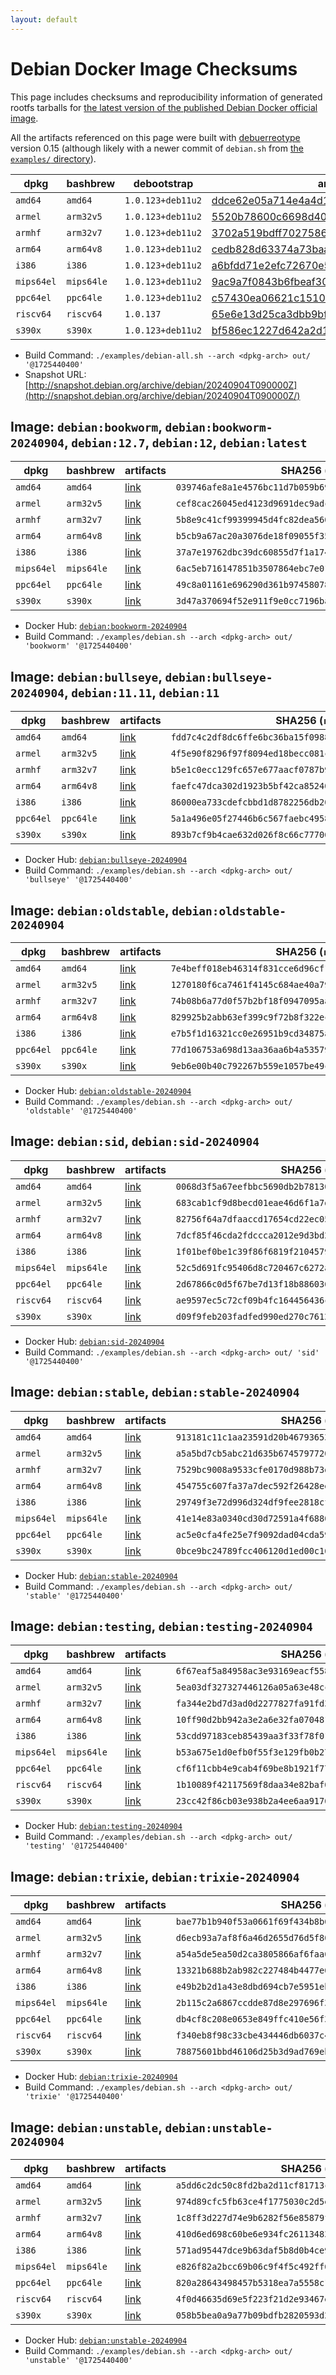 ```yaml
---
layout: default
---
```


# Debian Docker Image Checksums

This page includes checksums and reproducibility information of generated rootfs tarballs for [the latest version of the published Debian Docker official image](https://hub.docker.com/_/debian).

All the artifacts referenced on this page were built with [debuerreotype](https://github.com/debuerreotype/debuerreotype) version 0.15 (although likely with a newer commit of `debian.sh` from [the `examples/` directory](https://github.com/debuerreotype/debuerreotype/tree/master/examples)).

| dpkg | bashbrew | debootstrap | artifacts |
| - | - | - | - |
| `amd64` | `amd64` | `1.0.123+deb11u2` | [ddce62e05a714e4a4d16a160505e7888f14e8a22](https://github.com/debuerreotype/docker-debian-artifacts/tree/ddce62e05a714e4a4d16a160505e7888f14e8a22) |
| `armel` | `arm32v5` | `1.0.123+deb11u2` | [5520b78600c6698d403353b6ec26590cce838d56](https://github.com/debuerreotype/docker-debian-artifacts/tree/5520b78600c6698d403353b6ec26590cce838d56) |
| `armhf` | `arm32v7` | `1.0.123+deb11u2` | [3702a519bdff70275868e02e2e4f31582a776e7c](https://github.com/debuerreotype/docker-debian-artifacts/tree/3702a519bdff70275868e02e2e4f31582a776e7c) |
| `arm64` | `arm64v8` | `1.0.123+deb11u2` | [cedb828d63374a73baaff45810b0a84a37e08151](https://github.com/debuerreotype/docker-debian-artifacts/tree/cedb828d63374a73baaff45810b0a84a37e08151) |
| `i386` | `i386` | `1.0.123+deb11u2` | [a6bfdd71e2efc72670e5e83361ba28b0919f9cb2](https://github.com/debuerreotype/docker-debian-artifacts/tree/a6bfdd71e2efc72670e5e83361ba28b0919f9cb2) |
| `mips64el` | `mips64le` | `1.0.123+deb11u2` | [9ac9a7f0843b6fbeaf3075c3136138166fd733ef](https://github.com/debuerreotype/docker-debian-artifacts/tree/9ac9a7f0843b6fbeaf3075c3136138166fd733ef) |
| `ppc64el` | `ppc64le` | `1.0.123+deb11u2` | [c57430ea06621c1510a629d999f8ffd52e4a5db4](https://github.com/debuerreotype/docker-debian-artifacts/tree/c57430ea06621c1510a629d999f8ffd52e4a5db4) |
| `riscv64` | `riscv64` | `1.0.137` | [65e6e13d25ca3dbb9bf524e2f580f4fea5d41eee](https://github.com/debuerreotype/docker-debian-artifacts/tree/65e6e13d25ca3dbb9bf524e2f580f4fea5d41eee) |
| `s390x` | `s390x` | `1.0.123+deb11u2` | [bf586ec1227d642a2d1022231a773ce5e040671f](https://github.com/debuerreotype/docker-debian-artifacts/tree/bf586ec1227d642a2d1022231a773ce5e040671f) |

- Build Command: `./examples/debian-all.sh --arch <dpkg-arch> out/ '@1725440400'`
- Snapshot URL: [http://snapshot.debian.org/archive/debian/20240904T090000Z](http://snapshot.debian.org/archive/debian/20240904T090000Z/)

## Image: `debian:bookworm`, `debian:bookworm-20240904`, `debian:12.7`, `debian:12`, `debian:latest`

| dpkg | bashbrew | artifacts | SHA256 (`rootfs.tar.xz`) |
| - | - | - | - |
| `amd64` | `amd64` | [link](https://github.com/debuerreotype/docker-debian-artifacts/tree/ddce62e05a714e4a4d16a160505e7888f14e8a22/bookworm) | `039746afe8a1e4576bc11d7b059b691b1f7d8397ac41872b2ef0e84da9e4cfeb` |
| `armel` | `arm32v5` | [link](https://github.com/debuerreotype/docker-debian-artifacts/tree/5520b78600c6698d403353b6ec26590cce838d56/bookworm) | `cef8cac26045ed4123d9691dec9adc5e4876a23f8652f3cca6ee140679cffa67` |
| `armhf` | `arm32v7` | [link](https://github.com/debuerreotype/docker-debian-artifacts/tree/3702a519bdff70275868e02e2e4f31582a776e7c/bookworm) | `5b8e9c41cf99399945d4fc82dea560c4bacd537c613e6a7a312c4a76951d94fe` |
| `arm64` | `arm64v8` | [link](https://github.com/debuerreotype/docker-debian-artifacts/tree/cedb828d63374a73baaff45810b0a84a37e08151/bookworm) | `b5cb9a67ac20a3076de18f09055f359aefa6b7b5626c2094be9b8fb35d603aa1` |
| `i386` | `i386` | [link](https://github.com/debuerreotype/docker-debian-artifacts/tree/a6bfdd71e2efc72670e5e83361ba28b0919f9cb2/bookworm) | `37a7e19762dbc39dc60855d7f1a1749def34f18ce3086d626fd2fbbf2e1de3fa` |
| `mips64el` | `mips64le` | [link](https://github.com/debuerreotype/docker-debian-artifacts/tree/9ac9a7f0843b6fbeaf3075c3136138166fd733ef/bookworm) | `6ac5eb716147851b3507864ebc7e01dac3775b87a096c2f24293d2c28258c120` |
| `ppc64el` | `ppc64le` | [link](https://github.com/debuerreotype/docker-debian-artifacts/tree/c57430ea06621c1510a629d999f8ffd52e4a5db4/bookworm) | `49c8a01161e696290d361b974580789e36ec765d5b76a7c84ba97cfd22e878a1` |
| `s390x` | `s390x` | [link](https://github.com/debuerreotype/docker-debian-artifacts/tree/bf586ec1227d642a2d1022231a773ce5e040671f/bookworm) | `3d47a370694f52e911f9e0cc7196ba372e7ae988034fcb5694394dcb5d1328fc` |

- Docker Hub: [`debian:bookworm-20240904`](https://hub.docker.com/_/debian/tags?name=bookworm-20240904)
- Build Command: `./examples/debian.sh --arch <dpkg-arch> out/ 'bookworm' '@1725440400'`

## Image: `debian:bullseye`, `debian:bullseye-20240904`, `debian:11.11`, `debian:11`

| dpkg | bashbrew | artifacts | SHA256 (`rootfs.tar.xz`) |
| - | - | - | - |
| `amd64` | `amd64` | [link](https://github.com/debuerreotype/docker-debian-artifacts/tree/ddce62e05a714e4a4d16a160505e7888f14e8a22/bullseye) | `fdd7c4c2df8dc6ffe6bc36ba15f0988eb1a497ec8be7370868cf136c35fd119d` |
| `armel` | `arm32v5` | [link](https://github.com/debuerreotype/docker-debian-artifacts/tree/5520b78600c6698d403353b6ec26590cce838d56/bullseye) | `4f5e90f8296f97f8094ed18becc081c9b9fddd9e564b1e196975a0e79180138d` |
| `armhf` | `arm32v7` | [link](https://github.com/debuerreotype/docker-debian-artifacts/tree/3702a519bdff70275868e02e2e4f31582a776e7c/bullseye) | `b5e1c0ecc129fc657e677aacf0787b9447344d03753dc112c310c16b35170f48` |
| `arm64` | `arm64v8` | [link](https://github.com/debuerreotype/docker-debian-artifacts/tree/cedb828d63374a73baaff45810b0a84a37e08151/bullseye) | `faefc47dca302d1923b5bf42ca85240a3a7e9679e75b164d310040bd490bef8d` |
| `i386` | `i386` | [link](https://github.com/debuerreotype/docker-debian-artifacts/tree/a6bfdd71e2efc72670e5e83361ba28b0919f9cb2/bullseye) | `86000ea733cdefcbbd1d8782256db20e080fc42380619bf773ab15ef230fc653` |
| `ppc64el` | `ppc64le` | [link](https://github.com/debuerreotype/docker-debian-artifacts/tree/c57430ea06621c1510a629d999f8ffd52e4a5db4/bullseye) | `5a1a496e05f27446b6c567faebc4958982b5049d4305208fe429f511013ac8b8` |
| `s390x` | `s390x` | [link](https://github.com/debuerreotype/docker-debian-artifacts/tree/bf586ec1227d642a2d1022231a773ce5e040671f/bullseye) | `893b7cf9b4cae632d026f8c66c7770633b787e7a61d4697749b9460d02e6b820` |

- Docker Hub: [`debian:bullseye-20240904`](https://hub.docker.com/_/debian/tags?name=bullseye-20240904)
- Build Command: `./examples/debian.sh --arch <dpkg-arch> out/ 'bullseye' '@1725440400'`

## Image: `debian:oldstable`, `debian:oldstable-20240904`

| dpkg | bashbrew | artifacts | SHA256 (`rootfs.tar.xz`) |
| - | - | - | - |
| `amd64` | `amd64` | [link](https://github.com/debuerreotype/docker-debian-artifacts/tree/ddce62e05a714e4a4d16a160505e7888f14e8a22/oldstable) | `7e4beff018eb46314f831cce6d96cf16b5cb2168d3dba90353f54dee5608dc25` |
| `armel` | `arm32v5` | [link](https://github.com/debuerreotype/docker-debian-artifacts/tree/5520b78600c6698d403353b6ec26590cce838d56/oldstable) | `1270180f6ca7461f4145c684ae40a79531df92ce3efd7394f52aac2cf30d4239` |
| `armhf` | `arm32v7` | [link](https://github.com/debuerreotype/docker-debian-artifacts/tree/3702a519bdff70275868e02e2e4f31582a776e7c/oldstable) | `74b08b6a77d0f57b2bf18f0947095aaf4993e5a1dd5df92be0ba28a81372c1ef` |
| `arm64` | `arm64v8` | [link](https://github.com/debuerreotype/docker-debian-artifacts/tree/cedb828d63374a73baaff45810b0a84a37e08151/oldstable) | `829925b2abb63ef399c9f72b8f322ec4f425fff3e3627136a66e1e7de4059efc` |
| `i386` | `i386` | [link](https://github.com/debuerreotype/docker-debian-artifacts/tree/a6bfdd71e2efc72670e5e83361ba28b0919f9cb2/oldstable) | `e7b5f1d16321cc0e26951b9cd34875afe67c3772449610663ae778b4533db9e2` |
| `ppc64el` | `ppc64le` | [link](https://github.com/debuerreotype/docker-debian-artifacts/tree/c57430ea06621c1510a629d999f8ffd52e4a5db4/oldstable) | `77d106753a698d13aa36aa6b4a535798fb3a129d11e815165656bd3a0d74ed14` |
| `s390x` | `s390x` | [link](https://github.com/debuerreotype/docker-debian-artifacts/tree/bf586ec1227d642a2d1022231a773ce5e040671f/oldstable) | `9eb6e00b40c792267b559e1057be49c7447c699713cdb70d7cc06abd000d3d3e` |

- Docker Hub: [`debian:oldstable-20240904`](https://hub.docker.com/_/debian/tags?name=oldstable-20240904)
- Build Command: `./examples/debian.sh --arch <dpkg-arch> out/ 'oldstable' '@1725440400'`

## Image: `debian:sid`, `debian:sid-20240904`

| dpkg | bashbrew | artifacts | SHA256 (`rootfs.tar.xz`) |
| - | - | - | - |
| `amd64` | `amd64` | [link](https://github.com/debuerreotype/docker-debian-artifacts/tree/ddce62e05a714e4a4d16a160505e7888f14e8a22/sid) | `0068d3f5a67eefbbc5690db2b7813026ef86d41c161b90c2f4912e4c94e96aa9` |
| `armel` | `arm32v5` | [link](https://github.com/debuerreotype/docker-debian-artifacts/tree/5520b78600c6698d403353b6ec26590cce838d56/sid) | `683cab1cf9d8becd01eae46d6f1a7d430a0ee1fe27e3723d563c3528a1e09bf2` |
| `armhf` | `arm32v7` | [link](https://github.com/debuerreotype/docker-debian-artifacts/tree/3702a519bdff70275868e02e2e4f31582a776e7c/sid) | `82756f64a7dfaaccd17654cd22ec0554d958a94b59f9349f6cc9459f89d691a5` |
| `arm64` | `arm64v8` | [link](https://github.com/debuerreotype/docker-debian-artifacts/tree/cedb828d63374a73baaff45810b0a84a37e08151/sid) | `7dcf85f46cda2fdccca2012e9d3bd2936072410b3b4e4c56b6e7f6bfafa00019` |
| `i386` | `i386` | [link](https://github.com/debuerreotype/docker-debian-artifacts/tree/a6bfdd71e2efc72670e5e83361ba28b0919f9cb2/sid) | `1f01bef0be1c39f86f6819f2104579a44bd8edf0f685368ed3df898da32c5781` |
| `mips64el` | `mips64le` | [link](https://github.com/debuerreotype/docker-debian-artifacts/tree/9ac9a7f0843b6fbeaf3075c3136138166fd733ef/sid) | `52c5d691fc95406d8c720467c6272a954fdb2fd1f65ceb7bdc076d3ec732e5eb` |
| `ppc64el` | `ppc64le` | [link](https://github.com/debuerreotype/docker-debian-artifacts/tree/c57430ea06621c1510a629d999f8ffd52e4a5db4/sid) | `2d67866c0d5f67be7d13f18b886036d73df2845a37b52a5f6fc8bc5537368751` |
| `riscv64` | `riscv64` | [link](https://github.com/debuerreotype/docker-debian-artifacts/tree/65e6e13d25ca3dbb9bf524e2f580f4fea5d41eee/sid) | `ae9597ec5c72cf09b4fc164456436c8d6869469c9e3dc06c5cf226b3ca8cd941` |
| `s390x` | `s390x` | [link](https://github.com/debuerreotype/docker-debian-artifacts/tree/bf586ec1227d642a2d1022231a773ce5e040671f/sid) | `d09f9feb203fadfed990ed270c7612953a5e900e85036c23c716ec43baaf20ca` |

- Docker Hub: [`debian:sid-20240904`](https://hub.docker.com/_/debian/tags?name=sid-20240904)
- Build Command: `./examples/debian.sh --arch <dpkg-arch> out/ 'sid' '@1725440400'`

## Image: `debian:stable`, `debian:stable-20240904`

| dpkg | bashbrew | artifacts | SHA256 (`rootfs.tar.xz`) |
| - | - | - | - |
| `amd64` | `amd64` | [link](https://github.com/debuerreotype/docker-debian-artifacts/tree/ddce62e05a714e4a4d16a160505e7888f14e8a22/stable) | `913181c11c1aa23591d20b467936537cf8f32465bd7597b4ebcaaf005da33c62` |
| `armel` | `arm32v5` | [link](https://github.com/debuerreotype/docker-debian-artifacts/tree/5520b78600c6698d403353b6ec26590cce838d56/stable) | `a5a5bd7cb5abc21d635b67457977207e63954e1a6008eaa04fc686b7017ce969` |
| `armhf` | `arm32v7` | [link](https://github.com/debuerreotype/docker-debian-artifacts/tree/3702a519bdff70275868e02e2e4f31582a776e7c/stable) | `7529bc9008a9533cfe0170d988b73dbc13a3e7f6fe0b7ceacba544f342593617` |
| `arm64` | `arm64v8` | [link](https://github.com/debuerreotype/docker-debian-artifacts/tree/cedb828d63374a73baaff45810b0a84a37e08151/stable) | `454755c607fa37a7dec592f26428eef1a929a07676536680dd424fb65b2b489e` |
| `i386` | `i386` | [link](https://github.com/debuerreotype/docker-debian-artifacts/tree/a6bfdd71e2efc72670e5e83361ba28b0919f9cb2/stable) | `29749f3e72d996d324df9fee2818cf187afb3391dec40ce0e55f7f93b8080608` |
| `mips64el` | `mips64le` | [link](https://github.com/debuerreotype/docker-debian-artifacts/tree/9ac9a7f0843b6fbeaf3075c3136138166fd733ef/stable) | `41e14e83a0340cd30d72591a4f6880f0d330d6020aca56620bc4e433e3e22845` |
| `ppc64el` | `ppc64le` | [link](https://github.com/debuerreotype/docker-debian-artifacts/tree/c57430ea06621c1510a629d999f8ffd52e4a5db4/stable) | `ac5e0cfa4fe25e7f9092dad04cda5954498522884b4bf457dcf4f8a446a53575` |
| `s390x` | `s390x` | [link](https://github.com/debuerreotype/docker-debian-artifacts/tree/bf586ec1227d642a2d1022231a773ce5e040671f/stable) | `0bce9bc24789fcc406120d1ed00c16567561b6d3aafda6c1d5473c892431da49` |

- Docker Hub: [`debian:stable-20240904`](https://hub.docker.com/_/debian/tags?name=stable-20240904)
- Build Command: `./examples/debian.sh --arch <dpkg-arch> out/ 'stable' '@1725440400'`

## Image: `debian:testing`, `debian:testing-20240904`

| dpkg | bashbrew | artifacts | SHA256 (`rootfs.tar.xz`) |
| - | - | - | - |
| `amd64` | `amd64` | [link](https://github.com/debuerreotype/docker-debian-artifacts/tree/ddce62e05a714e4a4d16a160505e7888f14e8a22/testing) | `6f67eaf5a84958ac3e93169eacf558258e74d159f6fbd342a555183799196aeb` |
| `armel` | `arm32v5` | [link](https://github.com/debuerreotype/docker-debian-artifacts/tree/5520b78600c6698d403353b6ec26590cce838d56/testing) | `5ea03df327327446126a05a63e48cc31e7095204d6353c28f383ec4e4935c031` |
| `armhf` | `arm32v7` | [link](https://github.com/debuerreotype/docker-debian-artifacts/tree/3702a519bdff70275868e02e2e4f31582a776e7c/testing) | `fa344e2bd7d3ad0d2277827fa91fd3aab4d2892405773a91b710580c53cb821c` |
| `arm64` | `arm64v8` | [link](https://github.com/debuerreotype/docker-debian-artifacts/tree/cedb828d63374a73baaff45810b0a84a37e08151/testing) | `10ff90d2bb942a3e2a6e32fa07048111d5927780843d3acc97cb3bcd34f33efd` |
| `i386` | `i386` | [link](https://github.com/debuerreotype/docker-debian-artifacts/tree/a6bfdd71e2efc72670e5e83361ba28b0919f9cb2/testing) | `53cdd97183ceb85439aa3f33f78f017b459db0d423657d61785f71ab3b644691` |
| `mips64el` | `mips64le` | [link](https://github.com/debuerreotype/docker-debian-artifacts/tree/9ac9a7f0843b6fbeaf3075c3136138166fd733ef/testing) | `b53a675e1d0efb0f55f3e129fb0b27f30cd2498e56fe433c3ddaef8b2a2016a3` |
| `ppc64el` | `ppc64le` | [link](https://github.com/debuerreotype/docker-debian-artifacts/tree/c57430ea06621c1510a629d999f8ffd52e4a5db4/testing) | `cf6f11cbb4e9cab4f69be8b1921f775f5d909487bd315721bcff4e739db79fbe` |
| `riscv64` | `riscv64` | [link](https://github.com/debuerreotype/docker-debian-artifacts/tree/65e6e13d25ca3dbb9bf524e2f580f4fea5d41eee/testing) | `1b10089f42117569f8daa34e82baf01493a9588c9ae3eec6c8cb3668258a0749` |
| `s390x` | `s390x` | [link](https://github.com/debuerreotype/docker-debian-artifacts/tree/bf586ec1227d642a2d1022231a773ce5e040671f/testing) | `23cc42f86cb03e938b2a4ee6aa917685703cd861779cbb9d6bed05ce7091c1f8` |

- Docker Hub: [`debian:testing-20240904`](https://hub.docker.com/_/debian/tags?name=testing-20240904)
- Build Command: `./examples/debian.sh --arch <dpkg-arch> out/ 'testing' '@1725440400'`

## Image: `debian:trixie`, `debian:trixie-20240904`

| dpkg | bashbrew | artifacts | SHA256 (`rootfs.tar.xz`) |
| - | - | - | - |
| `amd64` | `amd64` | [link](https://github.com/debuerreotype/docker-debian-artifacts/tree/ddce62e05a714e4a4d16a160505e7888f14e8a22/trixie) | `bae77b1b940f53a0661f69f434b8b6d15a56b82aa27555b216536a118ed9acc7` |
| `armel` | `arm32v5` | [link](https://github.com/debuerreotype/docker-debian-artifacts/tree/5520b78600c6698d403353b6ec26590cce838d56/trixie) | `d6ecb93a7af8f6a46d2655d76d5f80662790db671509e4defc044666bb0db34e` |
| `armhf` | `arm32v7` | [link](https://github.com/debuerreotype/docker-debian-artifacts/tree/3702a519bdff70275868e02e2e4f31582a776e7c/trixie) | `a54a5de5ea50d2ca3805866af6faa65a61621089a2a324ac6e0abe9391e2fb67` |
| `arm64` | `arm64v8` | [link](https://github.com/debuerreotype/docker-debian-artifacts/tree/cedb828d63374a73baaff45810b0a84a37e08151/trixie) | `13321b688b2ab982c227484b4477e626b8f1f954a76ae059a9ccef4f98519497` |
| `i386` | `i386` | [link](https://github.com/debuerreotype/docker-debian-artifacts/tree/a6bfdd71e2efc72670e5e83361ba28b0919f9cb2/trixie) | `e49b2b2d1a43e8dbd694cb7e5951eb26c753590b04c422545e38503d42d2d33e` |
| `mips64el` | `mips64le` | [link](https://github.com/debuerreotype/docker-debian-artifacts/tree/9ac9a7f0843b6fbeaf3075c3136138166fd733ef/trixie) | `2b115c2a6867ccdde87d8e297696f3e9d5d85212226d88db777298af7d22dfdf` |
| `ppc64el` | `ppc64le` | [link](https://github.com/debuerreotype/docker-debian-artifacts/tree/c57430ea06621c1510a629d999f8ffd52e4a5db4/trixie) | `db4cf8c208e0653e849ffc410e56f3807ab864a8bc6a19d7b6d0c3e503c06482` |
| `riscv64` | `riscv64` | [link](https://github.com/debuerreotype/docker-debian-artifacts/tree/65e6e13d25ca3dbb9bf524e2f580f4fea5d41eee/trixie) | `f340eb8f98c33cbe434446db6037c49da19a19dcf51ebd970b3b905fc19a3971` |
| `s390x` | `s390x` | [link](https://github.com/debuerreotype/docker-debian-artifacts/tree/bf586ec1227d642a2d1022231a773ce5e040671f/trixie) | `78875601bbd46106d25b3d9ad769eb6b93e170545921cdb00e9fdda03d10db96` |

- Docker Hub: [`debian:trixie-20240904`](https://hub.docker.com/_/debian/tags?name=trixie-20240904)
- Build Command: `./examples/debian.sh --arch <dpkg-arch> out/ 'trixie' '@1725440400'`

## Image: `debian:unstable`, `debian:unstable-20240904`

| dpkg | bashbrew | artifacts | SHA256 (`rootfs.tar.xz`) |
| - | - | - | - |
| `amd64` | `amd64` | [link](https://github.com/debuerreotype/docker-debian-artifacts/tree/ddce62e05a714e4a4d16a160505e7888f14e8a22/unstable) | `a5dd6c2dc50c8fd2ba2d11cf81713cdfe534303a272f11b75cfab532256c9820` |
| `armel` | `arm32v5` | [link](https://github.com/debuerreotype/docker-debian-artifacts/tree/5520b78600c6698d403353b6ec26590cce838d56/unstable) | `974d89cfc5fb63ce4f1775030c2d5ef66b61f9018d120f86a6ac52cfdec01d58` |
| `armhf` | `arm32v7` | [link](https://github.com/debuerreotype/docker-debian-artifacts/tree/3702a519bdff70275868e02e2e4f31582a776e7c/unstable) | `1c8ff3d227d74e9b6282f56e85879f55eb22e61a6530dec3a735567a2d355665` |
| `arm64` | `arm64v8` | [link](https://github.com/debuerreotype/docker-debian-artifacts/tree/cedb828d63374a73baaff45810b0a84a37e08151/unstable) | `410d6ed698c60be6e934fc2611348340608d72c0f38cd49c90f4c27a485af1db` |
| `i386` | `i386` | [link](https://github.com/debuerreotype/docker-debian-artifacts/tree/a6bfdd71e2efc72670e5e83361ba28b0919f9cb2/unstable) | `571ad95447dce9b63daf5b8d0b4ce9b8bbb149701f9e155f643dd9a617b0b945` |
| `mips64el` | `mips64le` | [link](https://github.com/debuerreotype/docker-debian-artifacts/tree/9ac9a7f0843b6fbeaf3075c3136138166fd733ef/unstable) | `e826f82a2bcc69b06c9f4f5c492ff60589077ae75ef32d2d56e9907fefa74adf` |
| `ppc64el` | `ppc64le` | [link](https://github.com/debuerreotype/docker-debian-artifacts/tree/c57430ea06621c1510a629d999f8ffd52e4a5db4/unstable) | `820a28643498457b5318ea7a5558c1efc177307c9b2c3f7a5737844f0790eff1` |
| `riscv64` | `riscv64` | [link](https://github.com/debuerreotype/docker-debian-artifacts/tree/65e6e13d25ca3dbb9bf524e2f580f4fea5d41eee/unstable) | `4f0d46635d69e5f223f21d2e93467ef08934b420969acf958fda5af36148964b` |
| `s390x` | `s390x` | [link](https://github.com/debuerreotype/docker-debian-artifacts/tree/bf586ec1227d642a2d1022231a773ce5e040671f/unstable) | `058b5bea0a9a77b09bdfb2820593d224ee061282d69aeb0e5f49e290ccab4ee0` |

- Docker Hub: [`debian:unstable-20240904`](https://hub.docker.com/_/debian/tags?name=unstable-20240904)
- Build Command: `./examples/debian.sh --arch <dpkg-arch> out/ 'unstable' '@1725440400'`
